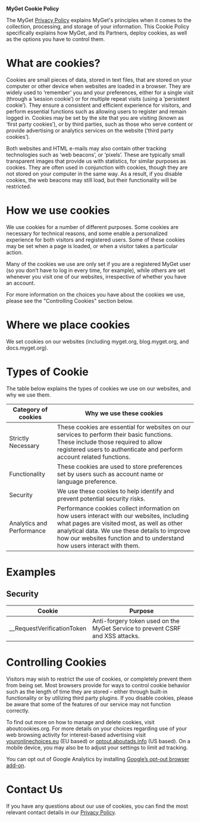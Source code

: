 **MyGet Cookie Policy**

The MyGet [Privacy Policy](https://www.myget.org/policies/privacy) explains MyGet's principles when it comes to the collection, processing, and storage of your information. This Cookie Policy specifically explains how MyGet, and its Partners, deploy cookies, as well as the options you have to control them.

# What are cookies?

Cookies are small pieces of data, stored in text files, that are stored on your computer or other device when websites are loaded in a browser. They are widely used to ‘remember’ you and your preferences, either for a single visit (through a ’session cookie’) or for multiple repeat visits (using a ‘persistent cookie’). They ensure a consistent and efficient experience for visitors, and perform essential functions such as allowing users to register and remain logged in. Cookies may be set by the site that you are visiting (known as ‘first party cookies’), or by third parties, such as those who serve content or provide advertising or analytics services on the website (‘third party cookies’).

Both websites and HTML e-mails may also contain other tracking technologies such as ‘web beacons’, or ‘pixels’. These are typically small transparent images that provide us with statistics, for similar purposes as cookies. They are often used in conjunction with cookies, though they are not stored on your computer in the same way. As a result, if you disable cookies, the web beacons may still load, but their functionality will be restricted. 

# How we use cookies

We use cookies for a number of different purposes. Some cookies are necessary for technical reasons, and some enable a personalized experience for both visitors and registered users. Some of these cookies may be set when a page is loaded, or when a visitor takes a particular action.

Many of the cookies we use are only set if you are a registered MyGet user (so you don’t have to log in every time, for example), while others are set whenever you visit one of our websites, irrespective of whether you have an account.

For more information on the choices you have about the cookies we use, please see the "Controlling Cookies" section below.

# Where we place cookies

We set cookies on our websites (including myget.org, blog.myget.org, and docs.myget.org).

# Types of Cookie

The table below explains the types of cookies we use on our websites, and why we use them.

| Category of cookies | Why we use these cookies |
|---|---|
| Strictly Necessary | These cookies are essential for websites on our services to perform their basic functions. These include those required to allow registered users to authenticate and perform account related functions. |
| Functionality | These cookies are used to store preferences set by users such as account name or language preference. |
| Security | We use these cookies to help identify and prevent potential security risks. |
| Analytics and Performance | Performance cookies collect information on how users interact with our websites, including what pages are visited most, as well as other analytical data. We use these details to improve how our websites function and to understand how users interact with them. |

# Examples

## Security

| Cookie | Purpose |
|---|---|
| __RequestVerificationToken | Anti-forgery token used on the MyGet Service to prevent CSRF and XSS attacks. |

# Controlling Cookies

Visitors may wish to restrict the use of cookies, or completely prevent them from being set. Most browsers provide for ways to control cookie behavior such as the length of time they are stored – either through built-in functionality or by utilizing third party plugins. If you disable cookies, please be aware that some of the features of our service may not function correctly.

To find out more on how to manage and delete cookies, visit aboutcookies.org. For more details on your choices regarding use of your web browsing activity for interest-based advertising visit [youronlinechoices.eu](youronlinechoices.eu) (EU based) or [optout.aboutads.info](optout.aboutads.info) (US based). On a mobile device, you may also be to adjust your settings to limit ad tracking.  

You can opt out of Google Analytics by installing [Google’s opt-out browser add-on](https://tools.google.com/dlpage/gaoptout).

# Contact Us

If you have any questions about our use of cookies, you can find the most relevant contact details in our [Privacy Policy](https://www.myget.org/policies/privacy).